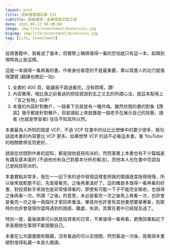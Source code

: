 ```yaml
---
layout: post
title: 投資書閱讀記錄 III
subtitle: 超級績效：金融怪傑交易之道
date: 2021-09-12 00:00:00
image: img/life/investment/minervini.jpg
bigimg: img/life/investment/minervini.jpg
tag: [Life, Investment]
---
```


投資書籍中，我看過了幾本，但實際上稱得值得一看的恐怕就只有這一本。起碼到現時為止是這樣。

這是一本值得一看再看的書。作者身份甚麼的不是最重要，單以寫書人的功力就值得讚賞 (翻譯也應記一功):

1. 全書約 400 頁，能讓我不跳過看完，沒有悶場，讚!
2. 內容實用，相比我之前看過的把投資說到玄之又玄的所謂心法，就這本配得上「言之有物」四字!
3. 本書的內容針對散戶，一路看下去就是有一種共鳴。雖然坊間的書的對象【應該】幾乎都是針對散戶，但是讀起上來就像是一個老手在展示自己的技藝，讀者 (也就是學習者) 往往不知其所以然。

本書最為人所知的就是 VCP，不過 VCP 在書中的佔比比想像中的要少很多，換句話說本書的內容要比 VCP 更多。如果想學 VCP 的話不必看這本書，看 YouTube 的相關教學反而更好。

就我從坊間對作者的認知，都是說他是技術派的，然而事實上本書也有不少篇幅是有講及基本面的 (不過他也有自己對基本分析的看法)，而他本人也在書中否認自己是純技術派的。

本書要點非常多，我在一一記下來的途中發現這樣會把我的閱讀進度拖得很慢，所以後來就乾脆不記，先直接看完，之後再重溫好了。這的確是本值得一看再看的好書，對投資新手來說也是非常值得看的，即使有可能一下子不能完全吸收，也值得之後再看一次。所謂「之後」的意思，未必是看完一次之後馬上再看一次，也許會是看完一次之後一兩個月才拿回來重溫，畢竟你也許會有其他書想要接著看，到那時你也許會發現你當時遇到的困惑、難處、失誤，其實在書中已經提及過了。

特別一提，最後兩章可以說是投資者的日常，不單值得一看再看，更應該重點記下來長期放在案頭不斷提醒自己。

本書在公共圖書館有館藏，沒有看過的可以去借閱，然而看過一次後，我覺得本書絕對值得私藏一本長久閱讀。
